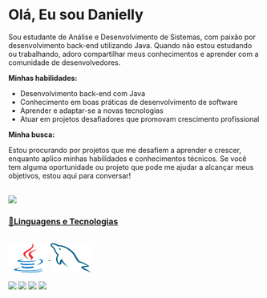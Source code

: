 # Olá, Eu sou Danielly
Sou estudante de Análise e Desenvolvimento de Sistemas, com paixão por desenvolvimento back-end utilizando Java. Quando não estou estudando ou trabalhando, adoro compartilhar meus conhecimentos e aprender com a comunidade de desenvolvedores.

**Minhas habilidades:**

* Desenvolvimento back-end com Java
* Conhecimento em boas práticas de desenvolvimento de software
* Aprender e adaptar-se a novas tecnologias
* Atuar em projetos desafiadores que promovam crescimento profissional

**Minha busca:**

Estou procurando por projetos que me desafiem a aprender e crescer, enquanto aplico minhas habilidades e conhecimentos técnicos. Se você tem alguma oportunidade ou projeto que pode me ajudar a alcançar meus objetivos, estou aqui para conversar!
<div style="display: inline_block"><br>
  <a href="https://github.com/InaDdevs">
 <img height="180em" src="https://github-readme-stats.vercel.app/api/top-langs/?username=InaDdevs&layout=compact&langs_count=7&theme=dracula"/>
 
   ### 🤖Linguagens e Tecnologias
<div style="display: inline_block"><br>
  <img align="center" height="60" width="80" src="https://raw.githubusercontent.com/devicons/devicon/master/icons/java/java-original.svg">
   <img align="center" height="60" width="80" src="https://raw.githubusercontent.com/devicons/devicon/master/icons/mysql/mysql-original.svg">

</div>
 <div style="display: inline_block"><br>
<div> 
  <a href="https://www.youtube.com/" target="_blank"><img src="https://img.shields.io/badge/YouTube-FF0000?style=for-the-badge&logo=youtube&logoColor=white" target="_blank"></a>
  <a href="https://instagram.com/dani.azevedo1" target="_blank"><img src="https://img.shields.io/badge/-Instagram-%23E4405F?style=for-the-badge&logo=instagram&logoColor=white" target="_blank"></a>
  <a href = "mailto:dani.contatoxx@gmail.com"><img src="https://img.shields.io/badge/-Gmail-%23333?style=for-the-badge&logo=gmail&logoColor=white" target="_blank"></a>
  <a href="https://www.linkedin.com/in/daniazv/" target="_blank"><img src="https://img.shields.io/badge/-LinkedIn-%230077B5?style=for-the-badge&logo=linkedin&logoColor=white" target="_blank"></a> 
 
